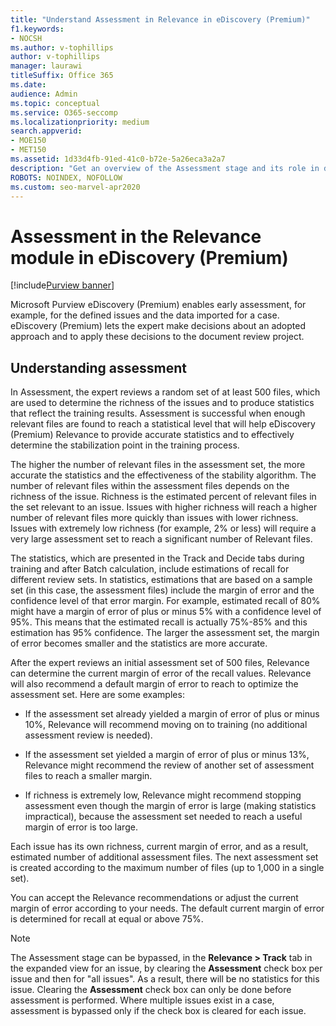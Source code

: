 ```yaml
---
title: "Understand Assessment in Relevance in eDiscovery (Premium)"
f1.keywords:
- NOCSH
ms.author: v-tophillips
author: v-tophillips
manager: laurawi
titleSuffix: Office 365
ms.date:
audience: Admin
ms.topic: conceptual
ms.service: O365-seccomp
ms.localizationpriority: medium
search.appverid: 
- MOE150
- MET150
ms.assetid: 1d33d4fb-91ed-41c0-b72e-5a26eca3a2a7
description: "Get an overview of the Assessment stage and its role in determining the richness of issues during Relevance training in Microsoft Purview eDiscovery (Premium)."
ROBOTS: NOINDEX, NOFOLLOW
ms.custom: seo-marvel-apr2020
---
```


# Assessment in the Relevance module in eDiscovery (Premium)

[!include[Purview banner](../includes/purview-rebrand-banner.md)]
  
Microsoft Purview eDiscovery (Premium) enables early assessment, for example, for the defined issues and the data imported for a case. eDiscovery (Premium) lets the expert make decisions about an adopted approach and to apply these decisions to the document review project.
  
## Understanding assessment

In Assessment, the expert reviews a random set of at least 500 files, which are used to determine the richness of the issues and to produce statistics that reflect the training results. Assessment is successful when enough relevant files are found to reach a statistical level that will help eDiscovery (Premium) Relevance to provide accurate statistics and to effectively determine the stabilization point in the training process. 
  
The higher the number of relevant files in the assessment set, the more accurate the statistics and the effectiveness of the stability algorithm. The number of relevant files within the assessment files depends on the richness of the issue. Richness is the estimated percent of relevant files in the set relevant to an issue. Issues with higher richness will reach a higher number of relevant files more quickly than issues with lower richness. Issues with extremely low richness (for example, 2% or less) will require a very large assessment set to reach a significant number of Relevant files.
  
The statistics, which are presented in the Track and Decide tabs during training and after Batch calculation, include estimations of recall for different review sets. In statistics, estimations that are based on a sample set (in this case, the assessment files) include the margin of error and the confidence level of that error margin. For example, estimated recall of 80% might have a margin of error of plus or minus 5% with a confidence level of 95%. This means that the estimated recall is actually 75%-85% and this estimation has 95% confidence. The larger the assessment set, the margin of error becomes smaller and the statistics are more accurate. 
  
After the expert reviews an initial assessment set of 500 files, Relevance can determine the current margin of error of the recall values. Relevance will also recommend a default margin of error to reach to optimize the assessment set. Here are some examples:
  
- If the assessment set already yielded a margin of error of plus or minus 10%, Relevance will recommend moving on to training (no additional assessment review is needed). 

- If the assessment set yielded a margin of error of plus or minus 13%, Relevance might recommend the review of another set of assessment files to reach a smaller margin. 

- If richness is extremely low, Relevance might recommend stopping assessment even though the margin of error is large (making statistics impractical), because the assessment set needed to reach a useful margin of error is too large.

Each issue has its own richness, current margin of error, and as a result, estimated number of additional assessment files. The next assessment set is created according to the maximum number of files (up to 1,000 in a single set).
  
You can accept the Relevance recommendations or adjust the current margin of error according to your needs. The default current margin of error is determined for recall at equal or above 75%.
  
> [!NOTE]
> The Assessment stage can be bypassed, in the **Relevance \> Track** tab in the expanded view for an issue, by clearing the **Assessment** check box per issue and then for "all issues". As a result, there will be no statistics for this issue. Clearing the **Assessment** check box can only be done before assessment is performed. Where multiple issues exist in a case, assessment is bypassed only if the check box is cleared for each issue.
